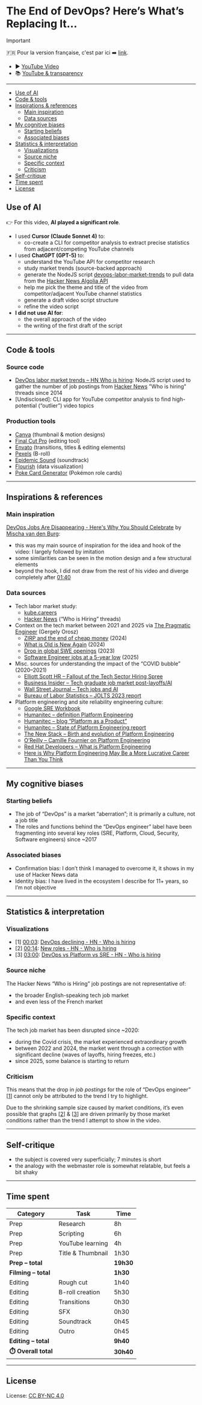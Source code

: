 # The End of DevOps? Here’s What’s Replacing It…

> [!important]
> 🇫🇷 Pour la version française, c'est par ici ➡️ [link](./YOUTUBE.fr.md).

- ▶️ [YouTube Video](https://www.youtube.com/watch?v=VnExltM4yII)
- 📚 [YouTube & transparency](../../README.en.md)

---

- [Use of AI](#use-of-ai)
- [Code \& tools](#code--tools)
- [Inspirations \& references](#inspirations--references)
  - [Main inspiration](#main-inspiration)
  - [Data sources](#data-sources)
- [My cognitive biases](#my-cognitive-biases)
  - [Starting beliefs](#starting-beliefs)
  - [Associated biases](#associated-biases)
- [Statistics \& interpretation](#statistics--interpretation)
  - [Visualizations](#visualizations)
  - [Source niche](#source-niche)
  - [Specific context](#specific-context)
  - [Criticism](#criticism)
- [Self-critique](#self-critique)
- [Time spent](#time-spent)
- [License](#license)


## Use of AI

👉 For this video, **AI played a significant role**.

- I used **Cursor (Claude Sonnet 4)** to:
  - co-create a CLI for competitor analysis to extract precise statistics from adjacent/competing YouTube channels
- I used **ChatGPT (GPT-5)** to:
  - understand the YouTube API for competitor research
  - study market trends (source-backed approach)
  - generate the NodeJS script [devops-labor-market-trends](./code/devops-labor-market-trends/) to pull data from the [Hacker News Algolia API](https://hn.algolia.com/api)
  - help me pick the theme and title of the video from competitor/adjacent YouTube channel statistics
  - generate a draft video script structure
  - refine the video script
- **I did not use AI for**:
  - the overall approach of the video
  - the writing of the first draft of the script

---

## Code & tools

### Source code

- [DevOps labor market trends – HN Who is hiring](./code/devops-labor-market-trends/): NodeJS script used to gather the number of job postings from [Hacker News](https://news.ycombinator.com/) "Who is hiring" threads since 2014
- [Undisclosed]: CLI app for YouTube competitor analysis to find high-potential (“outlier”) video topics

### Production tools

- [Canva](https://www.canva.com/) (thumbnail & motion designs)
- [Final Cut Pro](https://www.apple.com/fr/final-cut-pro/) (editing tool)
- [Envato](https://elements.envato.com/) (transitions, titles & editing elements)
- [Pexels](www.pexels.com) (B-roll)
- [Epidemic Sound](https://www.epidemicsound.com/) (soundtrack)
- [Flourish](https://flourish.studio/) (data visualization)
- [Poke Card Generator](https://www.pokecardgenerator.com/fr) (Pokémon role cards)

---

## Inspirations & references

### Main inspiration

[DevOps Jobs Are Disappearing - Here's Why You Should Celebrate](https://www.youtube.com/watch?v=KW1X9xefE0Q) by [Mischa van den Burg](https://www.youtube.com/@mischavandenburg):

- this was my main source of inspiration for the idea and hook of the video: I largely followed by imitation
- some similarities can be seen in the motion design and a few structural elements
- beyond the hook, I did not draw from the rest of his video and diverge completely after [01:40](https://www.youtube.com/watch?v=VnExltM4yII&t=100s)

### Data sources

- Tech labor market study:
  - [kube.careers](https://kube.careers/)
  - [Hacker News](https://news.ycombinator.com/news) (“Who is Hiring” threads)
- Context on the tech market between 2021 and 2025 via [The Pragmatic Engineer](https://www.pragmaticengineer.com/) (Gergely Orosz)
  - [ZIRP and the end of cheap money](https://newsletter.pragmaticengineer.com/p/zirp) (2024)
  - [What is Old is New Again](https://newsletter.pragmaticengineer.com/p/what-is-old-is-new-again) (2024)
  - [Drop in global SWE openings](https://blog.pragmaticengineer.com/is-there-a-drop-in-software-engineer-job-openings-globally/) (2023)
  - [Software Engineer jobs at a 5-year low](https://blog.pragmaticengineer.com/software-engineer-jobs-five-year-low/) (2025)
- Misc. sources for understanding the impact of the “COVID bubble” (2020–2021)
  - [Elliott Scott HR – Fallout of the Tech Sector Hiring Spree](https://www.elliottscotthr.com/hr-insights/hr-insights-and-trends/the-fallout-of-the-tech-sector-hiring-spree/)  
  - [Business Insider – Tech graduate job market post-layoffs/AI](https://www.businessinsider.com/tech-graduate-job-market-ai-layoffs-2024-10)  
  - [Wall Street Journal – Tech jobs and AI](https://www.wsj.com/tech/tech-jobs-artificial-intelligence-cce22393)  
  - [Bureau of Labor Statistics – JOLTS 2023 report](https://www.bls.gov/opub/mlr/2024/article/job-openings-and-hires-decline-in-2023.htm)  
- Platform engineering and site reliability engineering culture:
  - [Google SRE Workbook](https://sre.google/books/)
  - [Humanitec – definition Platform Engineering](https://humanitec.com/platform-engineering)  
  - [Humanitec – blog “Platform as a Product”](https://humanitec.com/blog/platform-as-a-product-the-evolution-of-devops-and-platform-engineering)  
  - [Humanitec – State of Platform Engineering report](https://humanitec.com/whitepapers/state-of-platform-engineering-report-volume-2)  
  - [The New Stack – Birth and evolution of Platform Engineering](https://thenewstack.io/the-birth-and-continuing-evolution-of-platform-engineering/)  
  - [O’Reilly – Camille Fournier on Platform Engineering](https://www.oreilly.com/radar/platform-engineering-the-next-step-in-operations/)  
  - [Red Hat Developers – What is Platform Engineering](https://developers.redhat.com/articles/2024/05/06/what-platform-engineering-and-why-do-we-need-it)  
  - [Here is Why Platform Engineering May Be a More Lucrative Career Than You Think](https://platformengineering.com/features/here-is-why-platform-engineering-may-be-a-more-lucrative-career-than-you-think/)

---

## My cognitive biases

### Starting beliefs

- The job of “DevOps” is a market “aberration”; it is primarily a culture, not a job title
- The roles and functions behind the “DevOps engineer” label have been fragmenting into several key roles (SRE, Platform, Cloud, Security, Software engineers) since ~2017

### Associated biases

- Confirmation bias: I don’t think I managed to overcome it, it shows in my use of Hacker News data
- Identity bias: I have lived in the ecosystem I describe for 11+ years, so I’m not objective

---

## Statistics & interpretation

### Visualizations

- [1]<a name=visualisation-1></a> [00:03](https://youtu.be/VnExltM4yII?t=3): [DevOps declining - HN - Who is hiring](https://public.flourish.studio/visualisation/24897779/)
- [2]<a name=visualisation-2></a> [00:14](https://youtu.be/VnExltM4yII?t=14): [New roles - HN - Who is hiring](https://public.flourish.studio/visualisation/24898238/)
- [3]<a name=visualisation-3></a> [03:00](https://youtu.be/VnExltM4yII?t=180): [DevOps vs Platform vs SRE - HN - Who is hiring](https://public.flourish.studio/visualisation/24855770/)

### Source niche

The Hacker News “Who is Hiring” job postings are not representative of:

- the broader English-speaking tech job market
- and even less of the French market

### Specific context

The tech job market has been disrupted since ~2020:
  - during the Covid crisis, the market experienced extraordinary growth
  - between 2022 and 2024, the market went through a correction with significant decline (waves of layoffs, hiring freezes, etc.)
  - since 2025, some balance is starting to return

### Criticism

This means that the drop in *job postings* for the role of “DevOps engineer” [[1](#visualisation-1)] cannot only be attributed to the trend I try to highlight.  

Due to the shrinking sample size caused by market conditions, it’s even possible that graphs [[2](#visualisation-2)] & [[3](#visualisation-3)] are driven primarily by those market conditions rather than the trend I attempt to show in the video.

---

## Self-critique

- the subject is covered very superficially; 7 minutes is short
- the analogy with the webmaster role is somewhat relatable, but feels a bit shaky

---

## Time spent

| Category    | Task                  | Time   |
|-------------|-----------------------|--------|
| Prep        | Research              | 8h     |
| Prep        | Scripting             | 6h     |
| Prep        | YouTube learning      | 4h     |
| Prep        | Title & Thumbnail     | 1h30   |
| **Prep – total** |                   | **19h30**|
| **Filming – total** |                | **1h30**|
| Editing     | Rough cut             | 1h40   |
| Editing     | B-roll creation       | 5h30   |
| Editing     | Transitions           | 0h30   |
| Editing     | SFX                   | 0h30   |
| Editing     | Soundtrack            | 0h45   |
| Editing     | Outro                 | 0h45   |
| **Editing – total** |                | **9h40**|
| **⏱️ Overall total** |               | **30h40**|

---

## License

License: [CC BY-NC 4.0](https://creativecommons.org/licenses/by-nc/4.0/)
